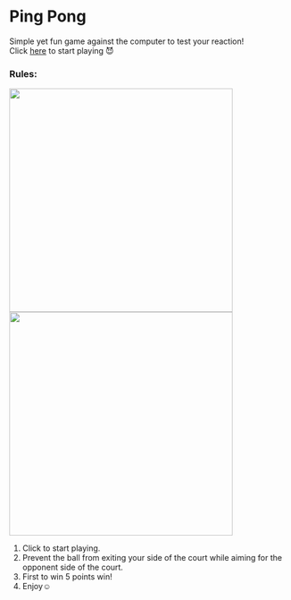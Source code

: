 # Ping Pong
 Simple yet fun game against the computer to test your reaction!<br>
 Click [here](https://xinyee20.github.io/PingPong/) to start playing 😈 
 
### Rules:
 <img src="https://user-images.githubusercontent.com/63994179/146417671-bcffd69c-b8c8-4ff8-a362-90cdef5baf21.png" width="400"><br>
 <img src="https://user-images.githubusercontent.com/63994179/146418561-4e3636ae-7234-4832-991b-d7c741febe03.png" width="400">
 1. Click to start playing.
 2. Prevent the ball from exiting your side of the court while aiming for the opponent side of the court.
 3. First to win 5 points win!
 4. Enjoy:relaxed:
 

